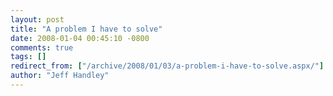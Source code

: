 ```yaml
---
layout: post
title: "A problem I have to solve"
date: 2008-01-04 00:45:10 -0800
comments: true
tags: []
redirect_from: ["/archive/2008/01/03/a-problem-i-have-to-solve.aspx/"]
author: "Jeff Handley"
---
```



